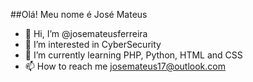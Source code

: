 ##Olá! Meu nome é José Mateus

- 👋 Hi, I’m @josemateusferreira
- 👀 I’m interested in CyberSecurity
- 🌱 I’m currently learning PHP, Python, HTML and CSS
- 📫 How to reach me josemateus17@outlook.com


<!---
josemateusferreira/josemateusferreira is a ✨ special ✨ repository because its `README.md` (this file) appears on your GitHub profile.
You can click the Preview link to take a look at your changes.
--->
